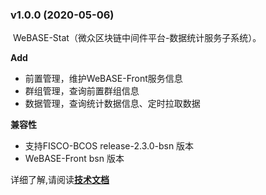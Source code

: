 ### v1.0.0 (2020-05-06)

​	WeBASE-Stat（微众区块链中间件平台-数据统计服务子系统）。

**Add**

- 前置管理，维护WeBASE-Front服务信息
- 群组管理，查询前置群组信息
- 数据管理，查询统计数据信息、定时拉取数据

**兼容性**

- 支持FISCO-BCOS release-2.3.0-bsn 版本
- WeBASE-Front bsn 版本

详细了解,请阅读[**技术文档**](https://webasedoc.readthedocs.io/zh_CN/latest/)

